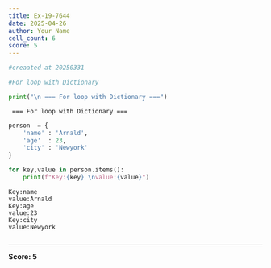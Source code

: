 ```yaml
---
title: Ex-19-7644
date: 2025-04-26
author: Your Name
cell_count: 6
score: 5
---
```


```python
#creaated at 20250331
```


```python
#For loop with Dictionary
```


```python
print("\n === For loop with Dictionary ===")
```

    
     === For loop with Dictionary ===



```python
person  = {
    'name' : 'Arnald',
    'age'  : 23,
    'city' : 'Newyork'
}
```


```python
for key,value in person.items():
    print(f"Key:{key} \nvalue:{value}")
```

    Key:name 
    value:Arnald
    Key:age 
    value:23
    Key:city 
    value:Newyork



```python

```


---
**Score: 5**
